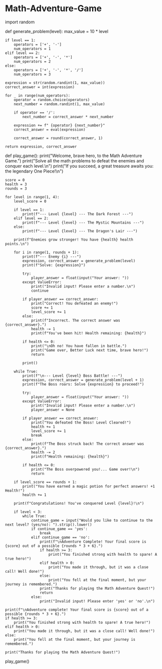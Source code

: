 # Math-Adventure-Game

import random

def generate_problem(level):
    max_value = 10 * level

    if level == 1:
        operators = ['+', '-']
        num_operators = 1
    elif level == 2:
        operators = ['+', '-', '*']
        num_operators = 2
    else:
        operators = ['+', '-', '*', '/']
        num_operators = 3

    expression = str(random.randint(1, max_value))
    correct_answer = int(expression)

    for _ in range(num_operators):
        operator = random.choice(operators)
        next_number = random.randint(1, max_value)
        
        if operator == '/':
            next_number = correct_answer * next_number
        
        expression += f" {operator} {next_number}"
        correct_answer = eval(expression)

        correct_answer = round(correct_answer, 1)

    return expression, correct_answer

def play_game():
    print("Welcome, brave hero, to the Math Adventure Game.")
    print("Solve all the math problems to defeat the enemies and conquer each level.\n")
    print("If you succeed, a great treasure awaits you: the legendary One Piece!\n")

    score = 0
    health = 3
    rounds = 3

    for level in range(1, 4):
        level_score = 0

        if level == 1:
            print(f"--- Level {level} --- The Dark Forest ---")
        elif level == 2:
            print(f"--- Level {level} --- The Mystic Mountains ---")
        else:
            print(f"--- Level {level} --- The Dragon's Lair ---")

        print(f"Enemies grow stronger! You have {health} health points.\n")

        for i in range(1, rounds + 1):
            print(f"--- Enemy {i} ---")
            expression, correct_answer = generate_problem(level)
            print(f"Solve: {expression}")

            try:
                player_answer = float(input("Your answer: "))
            except ValueError:
                print("Invalid input! Please enter a number.\n")
                continue
          
            if player_answer == correct_answer:
                print("Correct! You defeated an enemy!")
                score += 1
                level_score += 1
            else:
                print(f"Incorrect. The correct answer was {correct_answer}.")
                health -= 1
                print(f"You've been hit! Health remaining: {health}")

            if health <= 0:
                print("\nOh no! You have fallen in battle.")
                print("Game over, Better Luck next time, brave hero!")
                return

            print()

        while True:
            print(f"\n--- Level {level} Boss Battle! ---")
            expression, correct_answer = generate_problem(level + 1)
            print(f"The Boss roars: Solve {expression} to proceed!")

            try:
                player_answer = float(input("Your answer: "))
            except ValueError:
                print("Invalid input! Please enter a number.\n")
                player_answer = None

            if player_answer == correct_answer:
                print("You defeated the Boss! Level Cleared!")
                health += 1
                level_score += 1
                break
            else:
                print(f"The Boss struck back! The correct answer was {correct_answer}.")
                health -= 2
                print(f"Health remaining: {health}")

            if health <= 0:
                print("The Boss overpowered you!... Game over!\n")
                return

        if level_score == rounds + 1:
            print("You have earned a magic potion for perfect answers! +1 Health!")
            health += 1

        print(f"Congratulations! You've conquered Level {level}!\n")

        if level < 3:
            while True:
                continue_game = input("Would you like to continue to the next level? (yes/no): ").strip().lower()
                if continue_game == 'yes':
                    break
                elif continue_game == 'no':
                    print(f"\nAdventure Complete! Your final score is {score} out of a possible {rounds * 3 + 6}.")
                    if health >= 3:
                        print("You finished strong with health to spare! A true hero!")
                    elif health > 0:
                        print("You made it through, but it was a close call! Well done!")
                    else:
                        print("You fell at the final moment, but your journey is remembered.")
                    print("Thanks for playing the Math Adventure Quest!")
                    return
                else:
                    print("Invalid input! Please enter 'yes' or 'no'.\n")

    print(f"\nAdventure complete! Your final score is {score} out of a possible {rounds * 3 + 6}.")
    if health >= 3:
        print("You finished strong with health to spare! A true hero!")
    elif health > 0:
        print("You made it through, but it was a close call! Well done!")
    else:
        print("You fell at the final moment, but your journey is remembered.")
    
    print("Thanks for playing the Math Adventure Quest!")

play_game()
